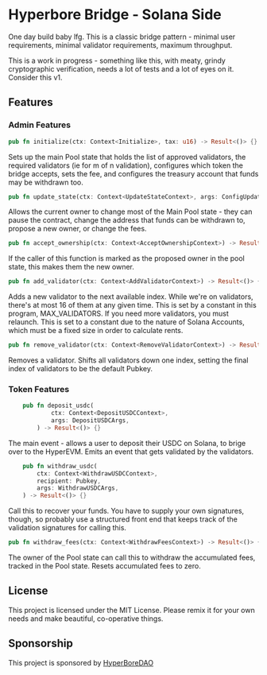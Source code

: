 # Hyperbore Bridge - Solana Side

One day build baby lfg.
This is a classic bridge pattern - minimal user requirements, minimal validator requirements, maximum throughput.

This is a work in progress - something like this, with meaty, grindy cryptographic verification, needs a lot of tests and a lot of eyes on it. Consider this v1.

## Features

### Admin Features

```rust
pub fn initialize(ctx: Context<Initialize>, tax: u16) -> Result<()> {}
```

Sets up the main Pool state that holds the list of approved validators, the required validators (ie for m of n validation), configures which token the bridge accepts, sets the fee, and configures the treasury account that funds may be withdrawn too.

```rust
pub fn update_state(ctx: Context<UpdateStateContext>, args: ConfigUpdateArgs) -> Result<()> {}
```

Allows the current owner to change most of the Main Pool state - they can pause the contract, change the address that funds can be withdrawn to, propose a new owner, or change the fees.

```rust
pub fn accept_ownership(ctx: Context<AcceptOwnershipContext>) -> Result<()> {}
```

If the caller of this function is marked as the proposed owner in the pool state, this makes them the new owner.

```rust
pub fn add_validator(ctx: Context<AddValidatorContext>) -> Result<()> {}
```

Adds a new validator to the next available index. While we're on validators, there's at most 16 of them at any given time.
This is set by a constant in this program, MAX_VALIDATORS. If you need more validators, you must relaunch. This is set to a constant due to the nature of Solana Accounts, which must be a fixed size in order to calculate rents.

```rust
pub fn remove_validator(ctx: Context<RemoveValidatorContext>) -> Result<()> {}
```

Removes a validator. Shifts all validators down one index, setting the final index of validators to be the default Pubkey.

### Token Features

```rust
    pub fn deposit_usdc(
            ctx: Context<DepositUSDCContext>,
            args: DepositUSDCArgs,
        ) -> Result<()> {}
```

The main event - allows a user to deposit their USDC on Solana, to brige over to the HyperEVM. Emits an event that gets validated by the validators.

```rust
    pub fn withdraw_usdc(
        ctx: Context<WithdrawUSDCContext>,
        recipient: Pubkey,
        args: WithdrawUSDCArgs,
    ) -> Result<()> {}
```

Call this to recover your funds. You have to supply your own signatures, though, so probably use a structured front end that keeps track of the validation signatures for calling this.

```rust
pub fn withdraw_fees(ctx: Context<WithdrawFeesContext>) -> Result<()> {}
```

The owner of the Pool state can call this to withdraw the accumulated fees, tracked in the Pool state. Resets accumulated fees to zero.

## License

This project is licensed under the MIT License. Please remix it for your own needs and make beautiful, co-operative things.

## Sponsorship

This project is sponsored by [HyperBoreDAO](https://www.hyperboredao.ai/)
